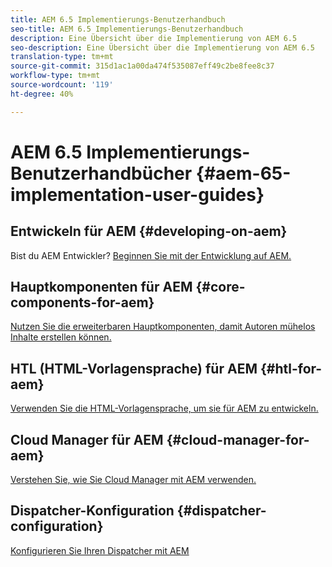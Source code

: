 ```yaml
---
title: AEM 6.5 Implementierungs-Benutzerhandbuch
seo-title: AEM 6.5 Implementierungs-Benutzerhandbuch
description: Eine Übersicht über die Implementierung von AEM 6.5
seo-description: Eine Übersicht über die Implementierung von AEM 6.5
translation-type: tm+mt
source-git-commit: 315d1ac1a00da474f535087eff49c2be8fee8c37
workflow-type: tm+mt
source-wordcount: '119'
ht-degree: 40%

---
```



# AEM 6.5 Implementierungs-Benutzerhandbücher {#aem-65-implementation-user-guides}

## Entwickeln für AEM {#developing-on-aem}

Bist du AEM Entwickler? [Beginnen Sie mit der Entwicklung auf AEM.](/help/sites-developing/home.md)

## Hauptkomponenten für AEM {#core-components-for-aem}

[Nutzen Sie die erweiterbaren Hauptkomponenten, damit Autoren mühelos Inhalte erstellen können.](https://docs.adobe.com/content/help/de/experience-manager-core-components/using/introduction.html)

## HTL (HTML-Vorlagensprache) für AEM {#htl-for-aem}

[Verwenden Sie die HTML-Vorlagensprache, um sie für AEM zu entwickeln.](https://docs.adobe.com/content/help/de/experience-manager-htl/using/overview.html)

## Cloud Manager für AEM {#cloud-manager-for-aem}

[Verstehen Sie, wie Sie Cloud Manager mit AEM verwenden.](https://docs.adobe.com/content/help/de/experience-manager-cloud-manager/using/introduction-to-cloud-manager.html)

## Dispatcher-Konfiguration {#dispatcher-configuration}

[Konfigurieren Sie Ihren Dispatcher mit AEM](https://docs.adobe.com/content/help/de-DE/experience-manager-dispatcher/using/dispatcher.html)
